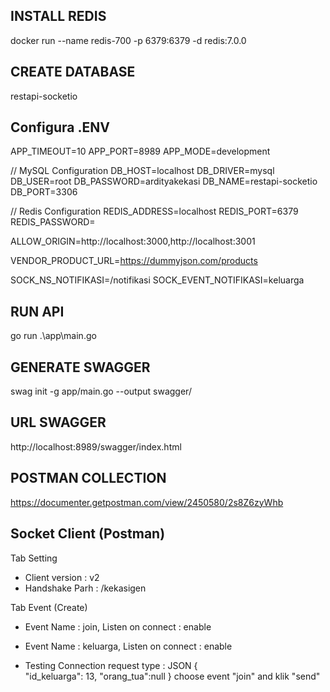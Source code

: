 ## INSTALL REDIS
docker run --name redis-700 -p 6379:6379 -d redis:7.0.0

## CREATE DATABASE 
restapi-socketio

## Configura .ENV
APP_TIMEOUT=10
APP_PORT=8989
APP_MODE=development

// MySQL Configuration
DB_HOST=localhost
DB_DRIVER=mysql
DB_USER=root
DB_PASSWORD=ardityakekasi
DB_NAME=restapi-socketio
DB_PORT=3306

// Redis Configuration
REDIS_ADDRESS=localhost
REDIS_PORT=6379
REDIS_PASSWORD=

ALLOW_ORIGIN=http://localhost:3000,http://localhost:3001

VENDOR_PRODUCT_URL=https://dummyjson.com/products

SOCK_NS_NOTIFIKASI=/notifikasi
SOCK_EVENT_NOTIFIKASI=keluarga

## RUN API
go run .\app\main.go

## GENERATE SWAGGER
swag init -g app/main.go --output swagger/


## URL SWAGGER
http://localhost:8989/swagger/index.html

## POSTMAN COLLECTION
https://documenter.getpostman.com/view/2450580/2s8Z6zyWhb

## Socket Client (Postman)
Tab Setting 
- Client version : v2
- Handshake Parh : /kekasigen

Tab Event (Create)
- Event Name : join, Listen on connect : enable
- Event Name : keluarga, Listen on connect : enable


- Testing Connection
request type : JSON
{  
    "id_keluarga": 13,
    "orang_tua":null
}
choose event "join" and klik "send"